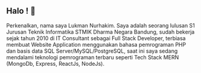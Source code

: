 <h2>Halo ! 👋</h2>

Perkenalkan, nama saya Lukman Nurhakim.
Saya adalah seorang lulusan S1 Jurusan Teknik Informatika STMIK Dharma Negara Bandung, sudah bekerja sejak tahun 2010 di IT Consultant sebagai Full Stack Developer, terbiasa membuat Website Application menggunakan bahasa pemrograman PHP dan basis data SQL Server/MySQL/PostgreSQL, saat ini saya sedang mendalami teknologi pemrograman terbaru seperti Tech Stack MERN (MongoDb, Express, ReactJs, NodeJs).

<!--
**dhodhom/dhodhom** is a ✨ _special_ ✨ repository because its `README.md` (this file) appears on your GitHub profile.

Here are some ideas to get you started:

- 🔭 I’m currently working on ...
- 🌱 I’m currently learning ...
- 👯 I’m looking to collaborate on ...
- 🤔 I’m looking for help with ...
- 💬 Ask me about ...
- 📫 How to reach me: ...
- 😄 Pronouns: ...
- ⚡ Fun fact: ...
-->
